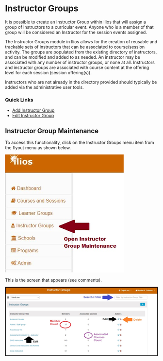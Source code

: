 # Instructor Groups

It is possible to create an Instructor Group within Ilios that will assign a group of Instructors to a curricular event. Anyone who is a member of that group will be considered an Instructor for the session events assigned.

The Instructor Groups module in Ilios allows for the creation of reusable and trackable sets of instructors that can be associated to course/session activity. The groups are populated from the existing directory of instructors, and can be modified and added to as needed. An instructor may be associated with any number of instructor groups, or none at all. Instructors and instructor groups are associated with course content at the offering level for each session \(session offering\(s\)\).

Instructors who are not already in the directory provided should typically be added via the administrative user tools.

### Quick Links

* [Add Instructor Group](https://iliosproject.gitbook.io/ilios-user-guide/instructor-groups/add-instructor-group)
* [Edit Instructor Group](https://iliosproject.gitbook.io/ilios-user-guide/instructor-groups/edit-instructor-group)

## Instructor Group Maintenance

To access this functionality, click on the Instructor Groups menu item from the flyout menu as shown below.

![](../.gitbook/assets/instructor_groups_1.jpg)

This is the screen that appears \(see comments\).

![](../.gitbook/assets/instructor_groups_2.jpg)

